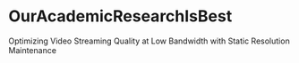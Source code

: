 # OurAcademicResearchIsBest
Optimizing Video Streaming Quality at Low Bandwidth with Static Resolution Maintenance
